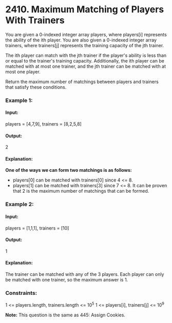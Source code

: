 # 2410. Maximum Matching of Players With Trainers
You are given a 0-indexed integer array players, where players[i] represents the ability of the ith player. You are also given a 0-indexed integer array trainers, where trainers[j] represents the training capacity of the jth trainer.

The ith player can match with the jth trainer if the player's ability is less than or equal to the trainer's training capacity. Additionally, the ith player can be matched with at most one trainer, and the jth trainer can be matched with at most one player.

Return the maximum number of matchings between players and trainers that satisfy these conditions.

### Example 1:
#### Input:
players = [4,7,9], trainers = [8,2,5,8]
#### Output:
2
#### Explanation:
**One of the ways we can form two matchings is as follows:**
- players[0] can be matched with trainers[0] since 4 <= 8.
- players[1] can be matched with trainers[3] since 7 <= 8.
It can be proven that 2 is the maximum number of matchings that can be formed.

### Example 2:
#### Input:
players = [1,1,1], trainers = [10]
#### Output:
1
#### Explanation:
The trainer can be matched with any of the 3 players.
Each player can only be matched with one trainer, so the maximum answer is 1.
 
### Constraints:
1 <= players.length, trainers.length <= $`10^5`$
1 <= players[i], trainers[j] <= $`10^9`$
 
**Note:** This question is the same as 445: Assign Cookies.


